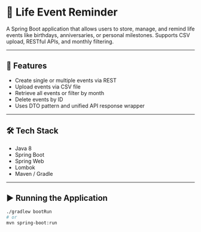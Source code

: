 # 🎉 Life Event Reminder

A Spring Boot application that allows users to store, manage, and remind life events like birthdays, anniversaries, or personal milestones. Supports CSV upload, RESTful APIs, and monthly filtering.

---

## 🚀 Features

- Create single or multiple events via REST
- Upload events via CSV file
- Retrieve all events or filter by month
- Delete events by ID
- Uses DTO pattern and unified API response wrapper

---

## 🛠️ Tech Stack

- Java 8
- Spring Boot
- Spring Web
- Lombok
- Maven / Gradle

---

## ▶️ Running the Application

```bash
./gradlew bootRun
# or
mvn spring-boot:run
